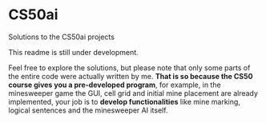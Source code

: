 # CS50ai
Solutions to the CS50ai projects

This readme is still under development. 

Feel free to explore the solutions, but please note that only some parts of the entire code were actually written by me.
**That is so because the CS50 course gives you a pre-developed program**, for example, in the minesweeper game the GUI, cell grid and initial mine placement are already implemented, your job is to **develop functionalities** like mine marking, logical sentences and the minesweeper AI itself.

